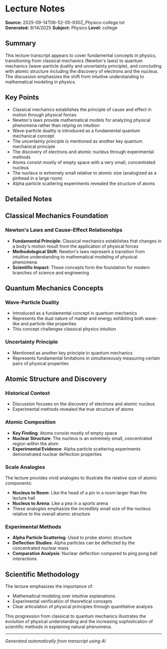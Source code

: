 # Lecture Notes

**Source:** 2025-09-14T06-52-05-930Z_Physics-college.txt  
**Generated:** 9/14/2025
**Subject:** Physics
**Level:** college

## Summary

This lecture transcript appears to cover fundamental concepts in physics, transitioning from classical mechanics (Newton's laws) to quantum mechanics (wave-particle duality and uncertainty principle), and concluding with atomic structure including the discovery of electrons and the nucleus. The discussion emphasizes the shift from intuitive understanding to mathematical modeling in physics.

## Key Points

- Classical mechanics establishes the principle of cause and effect in motion through physical forces
- Newton's laws provide mathematical models for analyzing physical phenomena rather than relying on intuition
- Wave-particle duality is introduced as a fundamental quantum mechanical concept
- The uncertainty principle is mentioned as another key quantum mechanical principle
- The discovery of electrons and atomic nucleus through experimental methods
- Atoms consist mostly of empty space with a very small, concentrated nucleus
- The nucleus is extremely small relative to atomic size (analogized as a pinhead in a large room)
- Alpha particle scattering experiments revealed the structure of atoms

## Detailed Notes

## Classical Mechanics Foundation

### Newton's Laws and Cause-Effect Relationships
- **Fundamental Principle**: Classical mechanics establishes that changes in a body's motion result from the application of physical forces
- **Methodological Shift**: Newton's laws represent a transition from intuitive understanding to mathematical modeling of physical phenomena
- **Scientific Impact**: These concepts form the foundation for modern branches of science and engineering

## Quantum Mechanics Concepts

### Wave-Particle Duality
- Introduced as a fundamental concept in quantum mechanics
- Represents the dual nature of matter and energy exhibiting both wave-like and particle-like properties
- This concept challenges classical physics intuition

### Uncertainty Principle
- Mentioned as another key principle in quantum mechanics
- Represents fundamental limitations in simultaneously measuring certain pairs of physical properties

## Atomic Structure and Discovery

### Historical Context
- Discussion focuses on the discovery of electrons and atomic nucleus
- Experimental methods revealed the true structure of atoms

### Atomic Composition
- **Key Finding**: Atoms consist mostly of empty space
- **Nuclear Structure**: The nucleus is an extremely small, concentrated region within the atom
- **Experimental Evidence**: Alpha particle scattering experiments demonstrated nuclear deflection properties

### Scale Analogies
The lecture provides vivid analogies to illustrate the relative size of atomic components:
- **Nucleus to Room**: Like the head of a pin in a room larger than the lecture hall
- **Nucleus to Arena**: Like a pea in a sports arena
- These analogies emphasize the incredibly small size of the nucleus relative to the overall atomic structure

### Experimental Methods
- **Alpha Particle Scattering**: Used to probe atomic structure
- **Deflection Studies**: Alpha particles can be deflected by the concentrated nuclear mass
- **Comparative Analysis**: Nuclear deflection compared to ping pong ball interactions

## Scientific Methodology
The lecture emphasizes the importance of:
- Mathematical modeling over intuitive explanations
- Experimental verification of theoretical concepts
- Clear articulation of physical principles through quantitative analysis

This progression from classical to quantum mechanics illustrates the evolution of physical understanding and the increasing sophistication of scientific methods in explaining natural phenomena.

---
*Generated automatically from transcript using AI*